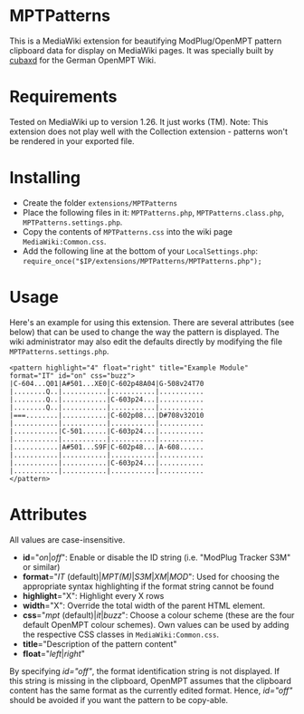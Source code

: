 # MPTPatterns
This is a MediaWiki extension for beautifying ModPlug/OpenMPT pattern clipboard data for display on MediaWiki pages. It was specially built by [cubaxd](http://cubaxd.net/) for the German OpenMPT Wiki.

# Requirements
Tested on MediaWiki up to version 1.26. It just works (TM).
Note: This extension does not play well with the Collection extension - patterns won't be rendered in your exported file.

# Installing
* Create the folder `extensions/MPTPatterns` 
* Place the following files in it: `MPTPatterns.php`, `MPTPatterns.class.php`, `MPTPatterns.settings.php`.
* Copy the contents of `MPTPatterns.css` into the wiki page `MediaWiki:Common.css`.
* Add the following line at the bottom of your `LocalSettings.php`: `require_once("$IP/extensions/MPTPatterns/MPTPatterns.php");`

# Usage
Here's an example for using this extension. There are several attributes (see below) that can be used to change the way the pattern is displayed. The wiki administrator may also edit the defaults directly by modifying the file `MPTPatterns.settings.php`.

```
<pattern highlight="4" float="right" title="Example Module" format="IT" id="on" css="buzz">
|C-604...Q01|A#501...XE0|C-602p48A04|G-508v24T70
|........Q..|...........|...........|...........
|........Q..|...........|C-603p24...|...........
|........Q..|...........|...........|...........
|===........|...........|C-602p08...|D#708v32O10
|...........|...........|...........|...........
|...........|C-501......|C-603p24...|...........
|...........|...........|...........|...........
|...........|A#501...S9F|C-602p48...|A-608......
|...........|...........|...........|...........
|...........|...........|C-603p24...|...........
|...........|...........|...........|...........
</pattern>
```

# Attributes

All values are case-insensitive.

* **id**="*on*|*off*": Enable or disable the ID string (i.e. "ModPlug Tracker S3M" or similar)
* **format**="*IT* (default)|*MPT(M)*|*S3M*|*XM*|*MOD*": Used for choosing the appropriate syntax highlighting if the format string cannot be found
* **highlight**="X": Highlight every X rows
* **width**="X": Override the total width of the parent HTML element.
* **css**="*mpt* (default)|*it*|*buzz*": Choose a colour scheme (these are the four default OpenMPT colour schemes). Own values can be used by adding the respective CSS classes in `MediaWiki:Common.css`.
* **title**="Description of the pattern content"
* **float**="*left*|*right*"

By specifying *id="off"*, the format identification string is not displayed. If this string is missing in the clipboard, OpenMPT assumes that the clipboard content has the same format as the currently edited format.
Hence, *id="off"* should be avoided if you want the pattern to be copy-able.
